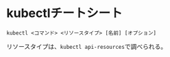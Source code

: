 # kubectlチートシート
```
kubectl <コマンド> <リソースタイプ> [名前] [オプション]
```

リソースタイプは、`kubectl api-resources`で調べられる。
